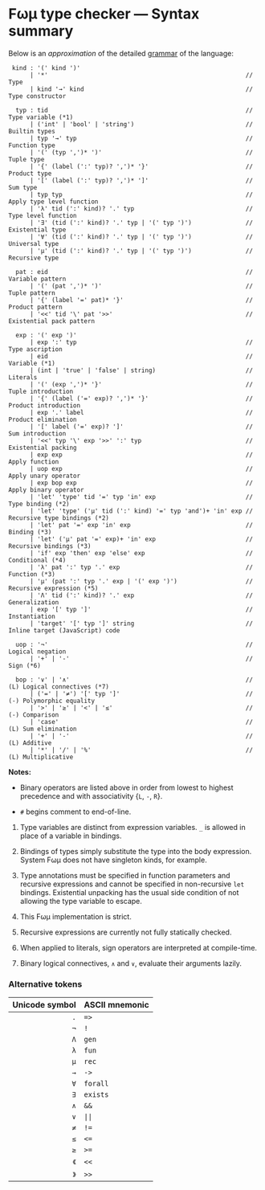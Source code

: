 # Fωμ type checker &mdash; Syntax summary

Below is an _approximation_ of the detailed
[grammar](src/main/FomParser/Grammar.mly) of the language:

```g4
 kind : '(' kind ')'
      | '*'                                                       // Type
      | kind '→' kind                                             // Type constructor

  typ : tid                                                       // Type variable (*1)
      | ('int' | 'bool' | 'string')                               // Builtin types
      | typ '→' typ                                               // Function type
      | '(' (typ ',')* ')'                                        // Tuple type
      | '{' (label (':' typ)? ',')* '}'                           // Product type
      | '[' (label (':' typ)? ',')* ']'                           // Sum type
      | typ typ                                                   // Apply type level function
      | 'λ' tid (':' kind)? '.' typ                               // Type level function
      | '∃' (tid (':' kind)? '.' typ | '(' typ ')')               // Existential type
      | '∀' (tid (':' kind)? '.' typ | '(' typ ')')               // Universal type
      | 'μ' (tid (':' kind)? '.' typ | '(' typ ')')               // Recursive type

  pat : eid                                                       // Variable pattern
      | '(' (pat ',')* ')'                                        // Tuple pattern
      | '{' (label '=' pat)* '}'                                  // Product pattern
      | '<<' tid '\' pat '>>'                                     // Existential pack pattern

  exp : '(' exp ')'
      | exp ':' typ                                               // Type ascription
      | eid                                                       // Variable (*1)
      | (int | 'true' | 'false' | string)                         // Literals
      | '(' (exp ',')* '}'                                        // Tuple introduction
      | '{' (label ('=' exp)? ',')* '}'                           // Product introduction
      | exp '.' label                                             // Product elimination
      | '[' label ('=' exp)? ']'                                  // Sum introduction
      | '<<' typ '\' exp '>>' ':' typ                             // Existential packing
      | exp exp                                                   // Apply function
      | uop exp                                                   // Apply unary operator
      | exp bop exp                                               // Apply binary operator
      | 'let' 'type' tid '=' typ 'in' exp                         // Type binding (*2)
      | 'let' 'type' ('μ' tid (':' kind) '=' typ 'and')+ 'in' exp // Recursive type bindings (*2)
      | 'let' pat '=' exp 'in' exp                                // Binding (*3)
      | 'let' ('μ' pat '=' exp)+ 'in' exp                         // Recursive bindings (*3)
      | 'if' exp 'then' exp 'else' exp                            // Conditional (*4)
      | 'λ' pat ':' typ '.' exp                                   // Function (*3)
      | 'μ' (pat ':' typ '.' exp | '(' exp ')')                   // Recursive expression (*5)
      | 'Λ' tid (':' kind)? '.' exp                               // Generalization
      | exp '[' typ ']'                                           // Instantiation
      | 'target' '[' typ ']' string                               // Inline target (JavaScript) code

  uop : '¬'                                                       // Logical negation
      | '+' | '-'                                                 // Sign (*6)

  bop : '∨' | '∧'                                                 // (L) Logical connectives (*7)
      | ('=' | '≠') '[' typ ']'                                   // (-) Polymorphic equality
      | '>' | '≥' | '<' | '≤'                                     // (-) Comparison
      | 'case'                                                    // (L) Sum elimination
      | '+' | '-'                                                 // (L) Additive
      | '*' | '/' | '%'                                           // (L) Multiplicative
```

**Notes:**

- Binary operators are listed above in order from lowest to highest precedence
  and with associativity {`L`, `-`, `R`}.

- `#` begins comment to end-of-line.

1. Type variables are distinct from expression variables. `_` is allowed in
   place of a variable in bindings.

2. Bindings of types simply substitute the type into the body expression. System
   Fωμ does not have singleton kinds, for example.

3. Type annotations must be specified in function parameters and recursive
   expressions and cannot be specified in non-recursive `let` bindings.
   Existential unpacking has the usual side condition of not allowing the type
   variable to escape.

4. This Fωμ implementation is strict.

5. Recursive expressions are currently not fully statically checked.

6. When applied to literals, sign operators are interpreted at compile-time.

7. Binary logical connectives, `∧` and `∨`, evaluate their arguments lazily.

### Alternative tokens

| Unicode symbol | ASCII mnemonic            |
| -------------: | :------------------------ |
|            `.` | `=>`                      |
|            `¬` | `!`                       |
|            `Λ` | `gen`                     |
|            `λ` | `fun`                     |
|            `μ` | `rec`                     |
|            `→` | `->`                      |
|            `∀` | `forall`                  |
|            `∃` | `exists`                  |
|            `∧` | `&&`                      |
|            `∨` | <code>&#124;&#124;</code> |
|            `≠` | `!=`                      |
|            `≤` | `<=`                      |
|            `≥` | `>=`                      |
|           `《` | `<<`                      |
|           `》` | `>>`                      |
